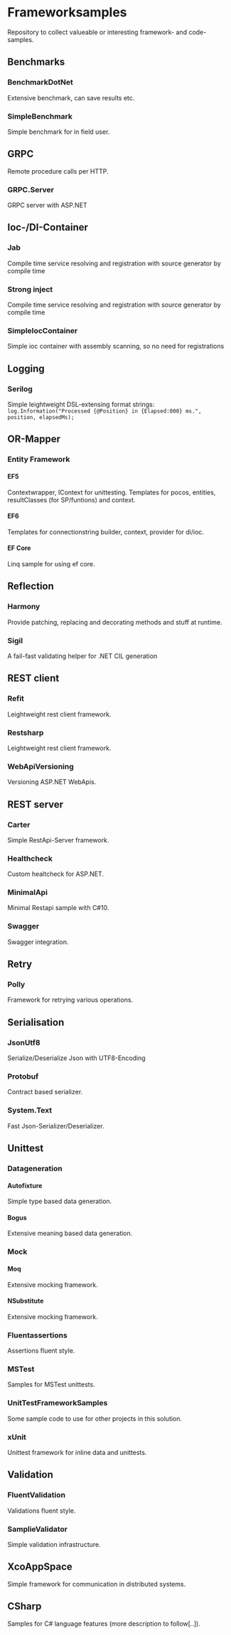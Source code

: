 # Frameworksamples
Repository to collect valueable or interesting framework- and code- samples.
## Benchmarks

### BenchmarkDotNet
Extensive benchmark, can save results etc.

### SimpleBenchmark
Simple benchmark for in field user.

## GRPC
Remote procedure calls per HTTP.

### GRPC.Server
GRPC server with ASP.NET

## Ioc-/DI-Container

### Jab
Compile time service resolving and registration with source generator by compile time 

### Strong inject
Compile time service resolving and registration with source generator by compile time

### SimpleIocContainer
Simple ioc container with assembly scanning, so no need for registrations

## Logging

### Serilog
Simple leightweight DSL-extensing format strings:
`log.Information("Processed {@Position} in {Elapsed:000} ms.", position, elapsedMs);`

## OR-Mapper

### Entity Framework

#### EF5
Contextwrapper, IContext for unittesting.
Templates for pocos, entities, resultClasses (for SP/funtions) and context.

#### EF6
Templates for connectionstring builder, context, provider for di/ioc.

#### EF Core
Linq sample for using ef core.

## Reflection

### Harmony
Provide patching, replacing and decorating methods and stuff at runtime.

### Sigil
A fail-fast validating helper for .NET CIL generation

## REST client

### Refit
Leightweight rest client framework.

### Restsharp
Leightweight rest client framework.

### WebApiVersioning
Versioning ASP.NET WebApis.

## REST server

### Carter
Simple RestApi-Server framework.

### Healthcheck
Custom healtcheck for ASP.NET.

### MinimalApi
Minimal Restapi sample with C#10.

### Swagger
Swagger integration.

## Retry

### Polly
Framework for retrying various operations.

## Serialisation

### JsonUtf8
Serialize/Deserialize Json with UTF8-Encoding

### Protobuf
 Contract based serializer. 

### System.Text
Fast Json-Serializer/Deserializer.

## Unittest

### Datageneration

#### Autofixture
Simple type based data generation.

#### Bogus
Extensive meaning based data generation.

### Mock

#### Moq
Extensive mocking framework.

#### NSubstitute
Extensive mocking framework.

### Fluentassertions
Assertions fluent style.

### MSTest
Samples for MSTest unittests.

### UnitTestFrameworkSamples
Some sample code to use for other projects in this solution.

### xUnit
Unittest framework for inline data and unittests.

## Validation

### FluentValidation
Validations fluent style.

### SamplieValidator
Simple validation infrastructure.

## XcoAppSpace
Simple framework for communication in distributed systems.

## CSharp
Samples for C# language features (more description to follow[..]).










